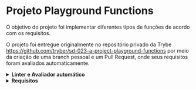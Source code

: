 # Projeto Playground Functions

O objetivo do projeto foi implementar diferentes tipos de funções de acordo com os requisitos.

O projeto foi entregue originalmente no repositório privado da Trybe https://github.com/tryber/sd-023-a-project-playground-functions por meio da criação de uma branch pessoal e um Pull Request, onde seus requisitos foram avaliados automaticamente.

<details>
  <summary><strong> Linter e Avaliador automático </strong></summary>
  <br>

  Primeiro instale as dependências do projeto com o comando:

  ```bash
  npm install
  ```

  Para rodar o linter localmente no projeto, execute o comando abaixo:

  ```bash
  npm run lint
  ```

  Os requisitos do projeto podem ser testados automaticamente com o comando abaixo:

  ```bash
  npm test
  ```

</details>

<details>
<summary><strong> Requisitos </strong></summary>
<br>

# Requisitos Obrigatórios

## 1 - Crie uma função usando o operador &&

<details>
  <summary>
    Implemente a função <code>compareTrue</code> utilizando somente o operador <code>&&</code>
  </summary> <br />

A função `compareTrue` ao receber dois parâmetros booleanos deve:

- Retornar `true` se ambos os valores forem verdadeiros;
- Retornar `false` se um ou ambos os parâmetros forem falsos.

  
Exemplo:

```javascript
const girafa = true;
const elefante = true;
const macaco = false;
```

Se a função for chamada com os valores `girafa` e `elefante` como parâmetro, retorna `true`, mas caso  seja chamada com os parâmetro `macaco` e `elefante` retorna `false`.

**O que será testado:**

- Retorne false quando se chamar a função compareTrue com um parâmetro de valor false e outro de valor true;

- Retorne false quando se chamar a função compareTrue com dois parâmetros de valor false;

- Retorne true quando se chamar a função compareTrue com dois parâmetros de valor true.

</details>

## 2 - Crie uma função que calcula a área de um triângulo

<details>
  <summary>
Implemente a função <code>calcArea</code> que retorna o cálculo da área total de um triângulo

  </summary> <br />

A função `calcArea` recebe o valor da base (`base`) e outro da altura (`height`) de um triângulo e retorna o cálculo da sua área.

- Realize o cálculo da área total do triângulo utilizando a fórmula `(base * altura) / 2`.

**O que será testado:**
  
- Retorne o valor 250 quando a funcão calcArea é chamada com o parâmetro base com o valor 10 e o parâmetro height com o valor 50;

- Retorne o valor 5 quando a funcão `calcArea` é chamada com o parâmetro `base` com o valor 5 e o parâmetro `height` com o valor 2;

- Retorne o valor 25.5 quando a funcão `calcArea` é chamada com o parâmetro `base` com o valor 51 e o parâmetro `height` com o valor 1.


</details>


## 3 - Crie uma função que divida uma frase

<details>
  <summary>
Implemente a função <code>splitSentence</code> que divide uma frase de acordo com a quantidade de palavras

  </summary> <br />
A função `splitSentence` recebe uma string como parâmetro e deve retornar um array com as palavras separadas por vírgula.
  
  Exemplo: se a função receber a string `'go Trybe'`, o retorno deverá ser `['go', 'Trybe']`.

**O que será testado:**
  
- Retorne o valor `['go', 'Trybe']` se a função receber a string `'go Trybe'`;

- Retorne o valor `['vamo', 'que', 'vamo']` se a função receber a string `'vamo que vamo'`;

- Retorne o valor `['foguete']` se a função receber a string `'foguete'`.


</details>


## 4 - Crie uma função que use concatenação de strings

<details>
  <summary>
Implemente a função <code>concatName</code> que recebe um array de strings e retorna o último item na primeira posição

  </summary> <br />
A função `concatName` recebe um array de strings e deve retornar uma string com o formato `'ÚLTIMO ITEM, PRIMEIRO ITEM`, independente do tamanho do array.
  
  Exemplo:

- Caso o parâmetro passado para a função `concatName` seja o array `['Lucas', 'Cassiano', 'Ferraz', 'Paolillo']`, a função deverá retornar `Paolillo, Lucas`.

**O que será testado:**
  
- Retorne `'Paolillo, Lucas'` quando o parâmetro passado na funcão concatName seja `['Lucas', 'Cassiano', 'Ferraz', 'Paolillo']`;

- Retorne `'ré, foguete'` quando o parâmetro passado na funcão concatName seja `['foguete', 'não', 'tem', 'ré']`;

- Retorne `'captain, captain'` quando o parâmetro passado na funcão concatName seja `['captain', 'my', 'captain']`.


</details>

## 5 - Crie uma função que calcula a quantidade de pontos em um campeonato de futebol

<details>
  <summary>
Implemente a função <code>footballPoints</code> que calcula a pontuação de um time de futebol em um campeonato a partir do número de vitórias e empates

  </summary> <br />

A função `footballPoints` recebe o número de vitórias (`wins`) e o número de empates (`ties`) e retorna a quantidade de pontos que o time marcou em um campeonato. Para isso, considere que:

- `wins`: é o número de vitórias e vale 3 pontos;
- `ties`: é o número de empates e vale 1 ponto.


**O que será testado:**

- Retorne `50` pontos quando o time tenha 14 vitórias e 8 empates;

- Retorne `5` pontos quando o time tenha 1 vitória e 2 empates;

- Retorne `0` pontos quando o time tenha 0 vitórias e 0 empates.


</details>


## 6 - Crie uma função que calcula o número de repetições do maior número

<details>
  <summary>
Implemente a função <code>highestCount</code> que deverá retornar a quantidade de vezes que o maior número se repete ao receber um array de números. 

  </summary> <br />

A função deve retornar a quantidade de vezes que o **maior** número se repete dentro do array. 
  
  Por exemplo:

- Caso o parâmetro seja um array com valores `[9, 1, 2, 3, 9, 5, 7]`, a função deverá retornar `2`, que é a quantidade de vezes que o número `9` (maior número do array) se repete.

**O que será testado:**

- Retorne `2` quando o parâmetro passado na função highestCount seja `[9, 1, 2, 3, 9, 5, 7]`;

- Retorne `1` quando o parâmetro passado na função highestCount seja `[0, 4, 4, 4, 9, 2, 1]`;

- Retorne `3` quando o parâmetro passado na função highestCount seja `[0, 0, 0]`.


</details>


## 7 - Crie uma função de Caça ao Rato

<details>
  <summary>
Implemente a função <code>catAndMouse</code> que verifica qual gato está mais perto do rato

  </summary> <br />
Imagine que dois gatos estão caçando o mesmo rato. Você precisa verificar qual gato está mais perto de sua presa. Para isso, implemente a função `catAndMouse` que recebe 3 parâmetros do tipo `number` na seguinte ordem:

    - `mouse`: representa a posição do rato.

    - `cat1`: representa a posição de um dos gatos;
    
    - `cat2`: representa a posição do outro gato ;
 
 
- Calcule as distâncias entre o rato e cada um dos gatos e retorne qual dos felinos está mais próximo do rato:

   - Retorne a string `'cat2'` se o gato `cat2` estiver mais próximo do rato;
   - Retorne a string `'cat1'` se o gato `cat1` estiver mais próximo do rato;
   - Retorne a string `'os gatos trombam e o rato foge'` caso os gatos estejam na mesma distância do rato.
   
Exemplo:

- Caso o gato `cat2` esteja a 2 unidades de distância do rato e o `cat1` esteja a 3 unidades, sua função deverá retornar `'cat2'`;

- Caso os gatos estejam na mesma distância do rato, a função deverá retornar a string `'os gatos trombam e o rato foge'`. 

**O que será testado:**

- Retorne a string `'cat2'` caso a função `catAndMouse` receba os parâmetros onde gato `cat2` esteja a 2 unidades de distância do rato e `cat1` esteja a 3 unidades de distância do rato;

- Retorne a string `'cat1'` caso a função catAndMouse receba os parâmetros onde gato `cat1` esteja a 6 unidades de distância do rato e `cat2` esteja a 12 unidades de distância do rato ;

- Retorne a string `'os gatos trombam e o rato foge'` caso a função `catAndMouse` receba os parâmetros onde os gatos estejam na mesma distância do rato.


</details>


## 8 - Crie uma função FizzBuzz

<details>
  <summary>
Implemente a função <code>fizzBuzz</code> que recebe um array de números e retorna um array de string de acordo com o resultado

  </summary> <br />

A função `fizzBuzz` recebe um array de números e para cada número do array é realizada a divisão por 3 e por 5 e de acordo com o resultado, a função deve retornar uma string:

- Retorne a string `'fizz` para cada número do array que seja divisível apenas por 3;
- Retorne a string `'buzz'` para cada número do array que seja divisível apenas por 5;
- Retorne a string `'fizzBuzz'` para cada número do array que seja divisível por 3 **e** 5;
- Retorne a string `'bug!'` para cada número do array que não seja dividido por 3 nem por 5.

Exemplo: caso o parâmetro seja [2, 15, 7, 9, 45], sua função deverá retornar `['bug!', 'fizzBuzz', 'bug!', 'fizz', 'fizzBuzz']`.

**O que será testado:**
  
- Retorne as strings `['bug!', 'fizzBuzz', 'bug!', 'fizz', 'fizzBuzz']` quando é passado os parâmetros [2, 15, 7, 9, 45] para a função `fizzBuzz`;

- Retorne as strings `['bug!', 'fizz']` quando é passado os parâmetros [7, 9] para a função `fizzBuzz`;

- Retorne as strings `['fizz', 'buzz']` quando é passado os parâmetros [9, 25] para a função `fizzBuzz`.


</details>


## 9 - Crie uma função que Codifique e Decodifique

<details>
  <summary>
Implemente uma função que codifica e decodifica uma frase, trocando vogais por números ou números por vogais.

  </summary> <br />

  Para codificar a frase utilize a função `encode` que recebe uma string como parâmetro e deverá trocar todas as **vogais minúsculas por números**, de acordo com o formato:
  
a -> 1 \
e -> 2 \
i -> 3 \
o -> 4 \
u -> 5
  
  Ou seja, caso o parâmetro de `encode` seja `'hi there!'`, o retorno deverá ser `'h3 th2r2!'`.


  Para decodificar a frase utilize a função `decode` que recebe uma string contendo letras e números como parâmetro e deverá trocar todos os **números por vogais minúsculas**, de acordo com o formato: 
  
1 -> a \
2 -> e \
3 -> i \
4 -> o \
5 -> u
  
  Por exemplo, caso o parâmetro de `decode` seja `'h3 th2r2!'`, o retorno deverá ser `'hi there!'`.

**O que será testado:**
  
- Ao utilizar o parâmetro `hello`, deverá trazer como retorno `h2ll4`;
- Ao utilizar o parâmetro `How are you today?` deverá trazer como retorno `H4w 1r2 y45 t4d1y?`;
- Ao utilizar o parâmetro `This is an encoding test.` deverá trazer como retorno `Th3s 3s 1n 2nc4d3ng t2st.`;
- Ao utilizar o parâmetro `go Trybe! `deverá trazer como retorno `g4 Tryb2!` .



</details>


## 10 - Crie uma função de Lista de Tecnologias

<details>
  <summary>
Implemente a função <code>techList</code> que recebe um array e uma string e retorna um array de objetos.

  </summary> <br />

  A função `techList` recebe dois parâmetros:

  - Um array com nomes de tecnologias ;
  - Um nome referente ao nome de uma pessoa.
  
  A função deverá retornar:
  - 'Vazio!' se não receber parâmetro algum ;
  - Um objeto para cada tecnologia do array, com a seguinte estrutura:

```javascript
{
  tech: 'NomeTech',
  name: 'nome da pessoa'
}
```

Por exemplo, se a função recebe os parâmetros `['React', 'Jest', 'HTML', 'CSS', 'JavaScript']` e `'Lucas'`, o retorno deve ser:

```javascript
[
  {
    tech: "CSS",
    name: "Lucas"
  },
  {
    tech: "HTML",
    name: "Lucas"
  },
  {
    tech: "JavaScript",
    name: "Lucas"
  },
  {
    tech: "Jest",
    name: "Lucas"
  },
  {
    tech: "React",
    name: "Lucas"
  }
]
```

**O que será testado:**

- Retorne uma lista de objetos ordenados quando é passada uma lista com 5 tecnologias;

- Retorne a mensagem de erro `'Vazio!'` quando a lista não tiver tecnologias.


</details>


# Requisitos Bônus

## 11 - Crie uma função de número de telefone

<details>
  <summary>
Implemente a função  <code>generatePhoneNumber</code> que recebe um array com 11 números e retorna um número de telefone, respeitando parênteses, traços e espaços.

  </summary> <br />

Exemplo: caso o parâmetro da função seja `[1, 2, 3, 4, 5, 6, 7, 8, 9, 0, 1]`, a função `generatePhoneNumber` deverá retornar `(12) 34567-8901`.

- Retorne a frase `'Array com tamanho incorreto.'` se a função receber um array com tamanho diferente de 11;

- Retorne a string `'não é possível gerar um número de telefone com esses valores'` caso algum dos números do array seja **menor** que 0, **maior** que 9 ou se repita 3 vezes ou mais.


**O que será testado:**
  
- Retorne a string 'Array com tamanho incorreto.' caso o array tenha o tamanho diferente de 11;

- Retorne a string "não é possível gerar um número de telefone com esses valores" caso algum dos números do array seja menor que 0;

- Retorne a string "não é possível gerar um número de telefone com esses valores" caso algum número do array seja maior que 9;

- Retorne a string "não é possível gerar um número de telefone com esses valores" caso algum número do array se repetir 3 vezes ou mais;

- Retorne um número de telefone, respeitando parênteses, traços e espaços caso os números do array estejam de acordo com as especificações.


</details>

## 12 - Crie uma função que teste a condição de existência de um triângulo

<details>
  <summary>
Implemente a função <code>triangleCheck</code> que verifica se é possível formar um triângulo analisando o comprimento de três linhas

  </summary> <br />

  A função `triangleCheck` deverá receber os parâmetros `lineA`, `lineB` e `lineC` com o valor do comprimento de três linhas distintas.

  - Para que seja possível formar um triângulo, é necessário que **a medida de *qualquer* um dos lados** atenda às seguintes condições: 
  
  1) seja **menor** que a soma das medidas dos outros dois lados; 
  
  ***E***
  
  2) seja **maior** que o valor absoluto (módulo) da diferença entre os outros dois lados.

**De olho na dica :eyes:** Para obter o valor absoluto de um número em JavaScript, pesquise pela função `Math.abs`.
  
  - O retorno da sua função deverá ser um booleano.

Exemplo: o retorno de `triangleCheck(10, 14, 8)` deverá ser `true`.

**O que será testado:**
  
- Retorne `false` quando a medida de qualquer um dos lados seja maior que a soma das medidas dos outros dois lados;

- Retorne `false` quando a medida de qualquer um dos lados seja menor que o valor absoluto da diferença das medidas dos outros dois lados;

- Retorne `true` quando a medida de qualquer um dos lados seja menor que a soma das medidas dos outros dois lados e maior que o valor absoluto da diferença entre os outros dois lados.


</details>

## 13 - Crie uma função de boas vindas ao Bar da Trybe!

<details>
  <summary>
Implemente a função `hydrate` que recebe uma string e retorna a sugestão de quantos copos de água você deve beber.

  </summary> <br />


```javascript
// String recebida:
  '1 cerveja'

// String retornada:
  '1 copo de água'
```

```
// String recebida:
  '1 cachaça, 5 cervejas e 1 copo de vinho'

// String retornada:
  '7 copos de água'
```

```
// String recebida:
  '1 cachaça, 5 cervejas e 1 copo de vinho'

// String retornada:
  '7 copos de água'
```

- Para simplificar, considere que a string **sempre** terá o formato *quantidade (em número) + tipo da bebida*;

- O número na frente de cada bebida deve estar entre 1 e 9.

**De olho na dica 👀:** pesquise por algo similar a `get all integers inside a string js`.

**O que será testado:**
  
- Retorne a sugestão de quantos copos de água deve-se beber ao receber uma string.

</details>

</details>